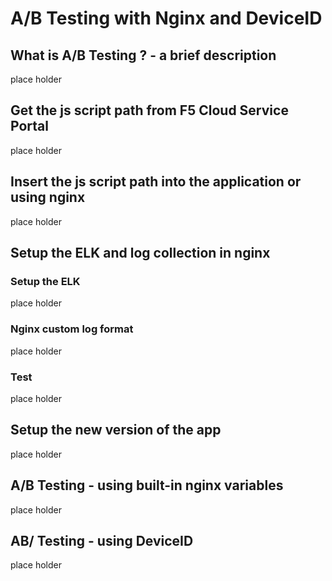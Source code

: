 # A/B Testing with Nginx and DeviceID
## What is A/B Testing ? - a brief description
place holder
## Get the js script path from F5 Cloud Service Portal
place holder
## Insert the js script path into the application or using nginx
place holder
## Setup the ELK and log collection in nginx
### Setup the ELK
place holder
### Nginx custom log format
place holder
### Test
place holder
## Setup the new version of the app
place holder
## A/B Testing - using built-in nginx variables
place holder
## AB/ Testing - using DeviceID
place holder
